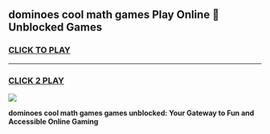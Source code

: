 
## dominoes cool math games Play Online 👋 Unblocked Games
<h3>
<a href="https://news.freeplayer.one?title=dominoes_cool_math_games&ref=17CMG">CLICK TO PLAY</a></h3>
<hr>

<h3>
<a href="https://news.freeplayer.one?title=dominoes_cool_math_games&ref=17CMG">CLICK 2 PLAY</a>
  
</h3>

<a href="https://news.freeplayer.one?title=dominoes_cool_math_games&ref=17CMG/"><img src="https://clearcache.store/games.png"></a>


**dominoes cool math games games unblocked: Your Gateway to Fun and Accessible Online Gaming**
